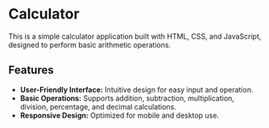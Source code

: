 # Calculator

This is a simple calculator application built with HTML, CSS, and JavaScript, designed to perform basic arithmetic operations.

## Features

- **User-Friendly Interface:** Intuitive design for easy input and operation.
- **Basic Operations:** Supports addition, subtraction, multiplication, division, percentage, and decimal calculations.
- **Responsive Design:** Optimized for mobile and desktop use.
